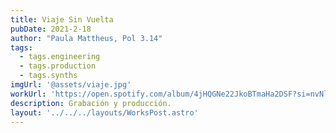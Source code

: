 ```yaml
---
title: Viaje Sin Vuelta
pubDate: 2021-2-18
author: "Paula Mattheus, Pol 3.14"
tags:
  - tags.engineering
  - tags.production
  - tags.synths
imgUrl: '@assets/viaje.jpg'
workUrl: 'https://open.spotify.com/album/4jHQGNe22JkoBTmaHa2DSF?si=nvNlFApUTSy1HyHg-WRGaA'
description: Grabación y producción.
layout: '../../../layouts/WorksPost.astro'
---
```


